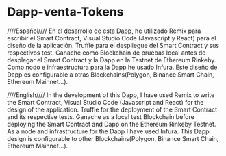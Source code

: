 # Dapp-venta-Tokens
////Español//// 
En el desarrollo de esta Dapp, he utilizado Remix para escribir el Smart Contract, Visual Studio Code (Javascript y React) para el diseño de la aplicación. Truffle para el despliegue del Smart Contract y sus respectivos test. Ganache como Blockchain de pruebas local antes de desplegar el Smart Contract y la Dapp en la Testnet de Ethereum Rinkeby. Como nodo e infraestructura para la Dapp he usado Infura. Este diseño de Dapp es configurable a otras Blockchains(Polygon, Binance Smart Chain, Ethereum Mainnet...).


////English//// 
In the development of this Dapp, I have used Remix to write the Smart Contract, Visual Studio Code (Javascript and React) for the design of the application. Truffle for the deployment of the Smart Contract and its respective tests. Ganache as a local test Blockchain before deploying the Smart Contract and Dapp on the Ethereum Rinkeby Testnet. As a node and infrastructure for the Dapp I have used Infura. This Dapp design is configurable to other Blockchains(Polygon, Binance Smart Chain, Ethereum Mainnet...).

